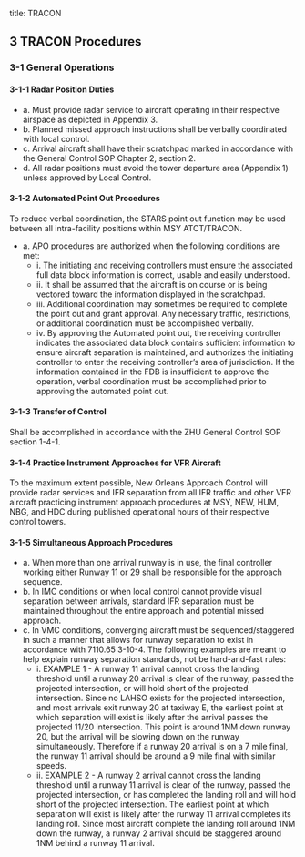 title: TRACON
## 3 TRACON Procedures
### 3-1 General Operations
#### 3-1-1 Radar Position Duties
- a. Must provide radar service to aircraft operating in their respective airspace as depicted in Appendix 3.
- b. Planned missed approach instructions shall be verbally coordinated with local control.
- c. Arrival aircraft shall have their scratchpad marked in accordance with the General Control SOP Chapter 2, section 2.
- d. All radar positions must avoid the tower departure area (Appendix 1) unless approved by Local Control.
#### 3-1-2 Automated Point Out Procedures
To reduce verbal coordination, the STARS point out function may be used between all intra-facility positions within MSY ATCT/TRACON.
- a. APO procedures are authorized when the following conditions are met:
    - i. The initiating and receiving controllers must ensure the associated full data block information is correct, usable and easily understood.
    - ii. It shall be assumed that the aircraft is on course or is being vectored toward the information displayed in the scratchpad.
    - iii. Additional coordination may sometimes be required to complete the point out and grant approval. Any necessary traffic, restrictions, or additional coordination must be accomplished verbally.
    - iv. By approving the Automated point out, the receiving controller indicates the associated data block contains sufficient information to ensure aircraft separation is maintained, and authorizes the initiating controller to enter the receiving controller’s area of jurisdiction. If the information contained in the FDB is insufficient to approve the operation, verbal coordination must be accomplished prior to approving the automated point out.
#### 3-1-3 Transfer of Control
Shall be accomplished in accordance with the ZHU General Control SOP section 1-4-1.
#### 3-1-4 Practice Instrument Approaches for VFR Aircraft
To the maximum extent possible, New Orleans Approach Control will provide radar services and IFR separation from all IFR traffic and other VFR aircraft practicing instrument approach procedures at MSY, NEW, HUM, NBG, and HDC during published operational hours of their respective control towers.
#### 3-1-5 Simultaneous Approach Procedures
- a. When more than one arrival runway is in use, the final controller working either Runway 11 or 29 shall be responsible for the approach sequence.
- b. In IMC conditions or when local control cannot provide visual separation between arrivals, standard IFR separation must be maintained throughout the entire approach and potential missed approach.
- c. In VMC conditions, converging aircraft must be sequenced/staggered in such a manner that allows for runway separation to exist in accordance with 7110.65 3-10-4. The following examples are meant to help explain runway separation standards, not be
hard-and-fast rules:
    - i. EXAMPLE 1 - A runway 11 arrival cannot cross the landing threshold until a runway 20 arrival is clear of the runway, passed the projected intersection, or will hold short of the projected intersection. Since no LAHSO exists for the projected intersection, and most arrivals exit runway 20 at taxiway E, the earliest point at which separation will exist is likely after the arrival passes the projected 11/20 intersection. This point is around 1NM down runway 20, but the arrival will be slowing down on the runway simultaneously. Therefore if a runway 20 arrival is on a 7 mile final, the runway 11 arrival should be around a 9 mile final with similar speeds.
    - ii. EXAMPLE 2 - A runway 2 arrival cannot cross the landing threshold until a runway 11 arrival is clear of the runway, passed the projected intersection, or has completed the landing roll and will hold short of the projected intersection. The earliest point at which separation will exist is likely after the runway 11 arrival completes its landing roll. Since most aircraft complete the landing roll around 1NM down the runway, a runway 2 arrival should be staggered around 1NM behind a runway 11 arrival.